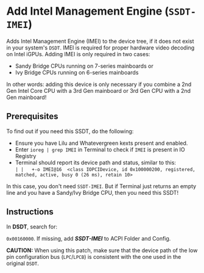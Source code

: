 # Add Intel Management Engine (`SSDT-IMEI`)
Adds Intel Management Engine (IMEI) to the device tree, if it does not exist in your system's `DSDT`. IMEI is required for proper hardware video decoding on Intel iGPUs. Adding IMEI is only required in two cases:

- Sandy Bridge CPUs running on 7-series mainboards or
- Ivy Bridge CPUs running on 6-series mainboards

In other words: adding this device is only necessary if you combine a 2nd Gen Intel Core CPU with a 3rd Gen mainboard or 3rd Gen CPU with a 2nd Gen mainboard!

## Prerequisites
To find out if you need this SSDT, do the following:

- Ensure you have Lilu and Whatevergreen kexts present and enabled.
- Enter `ioreg | grep IMEI` in Terminal to check if `IMEI` is present in IO Registry
- Terminal should report its device path and status, similar to this:</br>
	`| |   +-o IMEI@16  <class IOPCIDevice, id 0x100000200, registered, matched, active, busy 0 (26 ms), retain 10>`

In this case, you don't need `SSDT-IMEI`. But if Terminal just returns an empty line and you have a Sandy/Ivy Bridge CPU, then you need this SSDT!

## Instructions
In **DSDT**, search for:

`0x00160000`. If missing, add ***SSDT-IMEI*** to ACPI Folder and Config.

**CAUTION:** When using this patch, make sure that the device path of the low pin configuration bus (`LPC`/`LPCB`) is consistent with the one used in the original `DSDT`.
